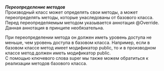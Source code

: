 ***Переопределение методов***    
Производный класс может определять свои методы, а может переопределять методы, которые унаследованы от базового класса.  
Перед переопределяемым методом указывается аннотация @Override. Данная аннотация в принципе необязательна.

При переопределении метода он должен иметь уровень доступа не меньше, чем уровень доступа в базовом класса. Например, если в базовом классе метод имеет модификатор public, то и в производном классе метод должен иметь модификатор public.  
С помощью ключевого слова super мы также можем обратиться к реализации методов базового класса.
